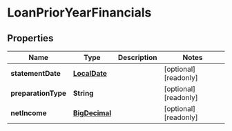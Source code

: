 

# LoanPriorYearFinancials

## Properties

Name | Type | Description | Notes
------------ | ------------- | ------------- | -------------
**statementDate** | [**LocalDate**](LocalDate.md) |  |  [optional] [readonly]
**preparationType** | **String** |  |  [optional] [readonly]
**netIncome** | [**BigDecimal**](BigDecimal.md) |  |  [optional] [readonly]



